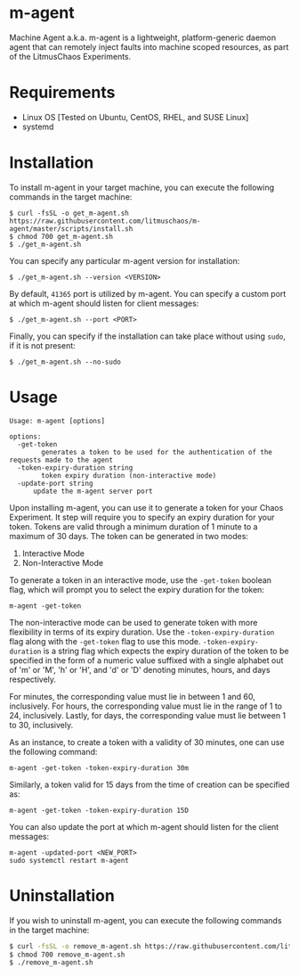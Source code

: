 # m-agent
Machine Agent a.k.a. m-agent is a lightweight, platform-generic daemon agent that can remotely inject faults into machine scoped resources, as part of the LitmusChaos Experiments.

# Requirements
- Linux OS [Tested on Ubuntu, CentOS, RHEL, and SUSE Linux]
- systemd

# Installation
To install m-agent in your target machine, you can execute the following commands in the target machine:
```
$ curl -fsSL -o get_m-agent.sh https://raw.githubusercontent.com/litmuschaos/m-agent/master/scripts/install.sh
$ chmod 700 get_m-agent.sh
$ ./get_m-agent.sh
```

You can specify any particular m-agent version for installation:
```
$ ./get_m-agent.sh --version <VERSION>
```

By default, `41365` port is utilized by m-agent. You can specify a custom port at which m-agent should listen for client messages:
```
$ ./get_m-agent.sh --port <PORT>
```

Finally, you can specify if the installation can take place without using `sudo`, if it is not present:
```
$ ./get_m-agent.sh --no-sudo
```

# Usage
```
Usage: m-agent [options]

options:
  -get-token
    	generates a token to be used for the authentication of the requests made to the agent
  -token-expiry-duration string
    	token expiry duration (non-interactive mode)
  -update-port string
      update the m-agent server port
```

Upon installing m-agent, you can use it to generate a token for your Chaos Experiment. It step will require you to specify an expiry duration for your token. Tokens are valid through a minimum duration of 1 minute to a maximum of 30 days. The token can be generated in two modes:
1. Interactive Mode
2. Non-Interactive Mode

To generate a token in an interactive mode, use the `-get-token` boolean flag, which will prompt you to select the expiry duration for the token:
```
m-agent -get-token
``` 

The non-interactive mode can be used to generate token with more flexibility in terms of its expiry duration. Use the `-token-expiry-duration` flag along with the `-get-token` flag to use this mode. `-token-expiry-duration` is a string flag which expects the expiry duration of the token to be specified in the form of a numeric value suffixed with a single alphabet out of 'm' or 'M', 'h' or 'H', and 'd' or 'D' denoting minutes, hours, and days respectively.

For minutes, the corresponding value must lie in between 1 and 60, inclusively. For hours, the corresponding value must lie in the range of 1 to 24, inclusively. Lastly, for days, the corresponding value must lie between 1 to 30, inclusively.

As an instance, to create a token with a validity of 30 minutes, one can use the following command:
```
m-agent -get-token -token-expiry-duration 30m
```

Similarly, a token valid for 15 days from the time of creation can be specified as:
```
m-agent -get-token -token-expiry-duration 15D
```

You can also update the port at which m-agent should listen for the client messages:
```
m-agent -updated-port <NEW_PORT>
sudo systemctl restart m-agent
```  

# Uninstallation
If you wish to uninstall m-agent, you can execute the following commands in the target machine:
```bash
$ curl -fsSL -o remove_m-agent.sh https://raw.githubusercontent.com/litmuschaos/m-agent/master/scripts/uninstall.sh
$ chmod 700 remove_m-agent.sh
$ ./remove_m-agent.sh
```
